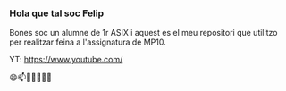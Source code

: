 ###  Hola que tal soc Felip

Bones soc un alumne de 1r ASIX i aquest es el meu repositori que utilitzo per realitzar feina a l'assignatura de MP10.

YT: https://www.youtube.com/

😄📫💬🤔👯🌱🔭

